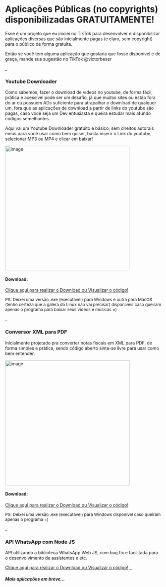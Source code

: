 # Aplicações Públicas (no copyrights) disponibilizadas GRATUITAMENTE!

Esse é um projeto que eu iniciei no TikTok para desenvolver e disponibilizar aplicações diversas que são inicialmente pagas (e claro, sem copyright) para o público de forma gratuita.

Então se você tem alguma aplicação que gostaria que fosse disponível e de graça, mande sua sugestão no TikTok @victorbeser

_

<h3>Youtube Downloader</h3>

Como sabemos, fazer o download de vídeos no youtube, de forma fácil, prática e acessível pode ser um desafio, já que muitos sites ou estão fora do ar ou possuem ADs suficiente para atrapalhar o download de qualquer um, fora que as aplicações de download a partir de links do youtube são pagas, caso você seja um Dev entusiasta e queira estudar mais afundo códigos semelhantes.

Aqui vai um Youtube Downloader gratuito e básico, sem direitos autorais meus para você usar como bem quiser, basta inserir o Link do youtube, selecionar MP3 ou MP4 e clicar em baixar!

<img width="401" alt="image" src="https://github.com/victorbeser/public-apps/assets/58988379/74d5a69e-a486-43db-bb55-232c2ebd1e71">

<h4>Download:</h4>

<a target="_blank" href="https://github.com/victorbeser/public-apps-youtubedownloader">Clique aqui para realizar o Download ou Visualizar o código!</a>
<br>
<p style="font-size: 10pt;">PS: Deixei uma versão .exe (executável) para Windows e outra para MacOS (tenho certeza que a galera do Linux não vai precisar) disponíveis caso queiram apenas o programa para baixar seus vídeos e músicas =)</p>

_

<h3>Conversor XML para PDF</h3>

Inicialmente projetado pra converter notas fiscais em XML para PDF, de forma simples e prática, sendo código aberto sinta-se livre para usar como bem entender.

<img width="402" alt="image" src="https://github.com/victorbeser/public-apps/assets/58988379/64b665b3-3e28-4e3e-a79f-798f029815c4">

<h4>Download:</h4>

<a target="_blank" href="https://github.com/victorbeser/public-apps-xmlpdf">Clique aqui para realizar o Download ou Visualizar o código!</a>
<br>
<p style="font-size: 10pt;">PS: Deixei uma versão .exe (executável) para Windows disponível caso queiram apenas o programa =)</p>

_

<h3>API WhatsApp com Node JS</h3>

API utilizando a biblioteca WhatsApp Web JS, com bug fix e facilitada para o desenvolvimento de assistentes e etc.

<a target="_blank" href="https://quinzeconto.com.br/blog/article.php?id=19">Clique aqui para realizar o Download ou Visualizar o código!</a>
_

<h5>Mais aplicações em breve...</h5>
